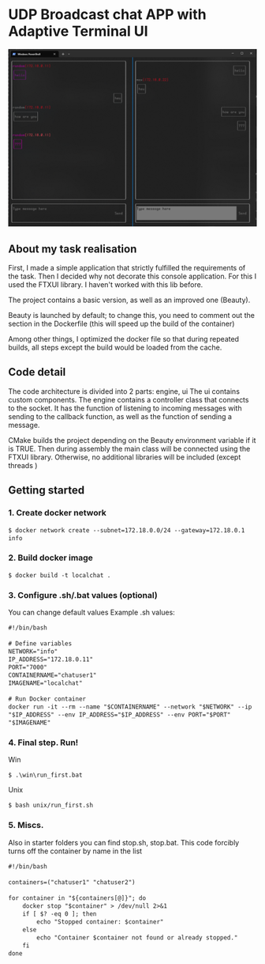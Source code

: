 # UDP Broadcast chat APP with Adaptive Terminal UI
![image](imgs-docs/image.png)

## About my task realisation
First, I made a simple application that strictly fulfilled the requirements of the task.
Then I decided why not decorate this console application. For this I used the FTXUI library. I haven't worked with this lib before.

The project contains a basic version, as well as an improved one (Beauty).

Beauty is launched by default; to change this, you need to comment out the section in the Dockerfile (this will speed up the build of the container)

Among other things, I optimized the docker file so that during repeated builds, all steps except the build would be loaded from the cache.
## Code detail
The code architecture is divided into 2 parts: engine, ui
The ui contains custom components.
The engine contains a controller class that connects to the socket. It has the function of listening to incoming messages with sending to the callback function, as well as the function of sending a message.

CMake builds the project depending on the Beauty environment variable if it is TRUE. Then during assembly the main class will be connected using the FTXUI library. Otherwise, no additional libraries will be included (except threads )
## Getting started
### 1. Create docker network
```
$ docker network create --subnet=172.18.0.0/24 --gateway=172.18.0.1 info
```

### 2. Build docker image 
```
$ docker build -t localchat .
```

### 3. Configure .sh/.bat values (optional)
You can change default values
Example .sh values:
```
#!/bin/bash

# Define variables
NETWORK="info"
IP_ADDRESS="172.18.0.11"
PORT="7000"
CONTAINERNAME="chatuser1"
IMAGENAME="localchat"

# Run Docker container
docker run -it --rm --name "$CONTAINERNAME" --network "$NETWORK" --ip "$IP_ADDRESS" --env IP_ADDRESS="$IP_ADDRESS" --env PORT="$PORT" "$IMAGENAME"
```

### 4. Final step. Run!
Win
```
$ .\win\run_first.bat  
```

Unix
```
$ bash unix/run_first.sh
```

### 5. Miscs.
Also in starter folders you can find stop.sh, stop.bat. 
This code forcibly turns off the container by name in the list

```
#!/bin/bash

containers=("chatuser1" "chatuser2")

for container in "${containers[@]}"; do
    docker stop "$container" > /dev/null 2>&1
    if [ $? -eq 0 ]; then
        echo "Stopped container: $container"
    else
        echo "Container $container not found or already stopped."
    fi
done
```